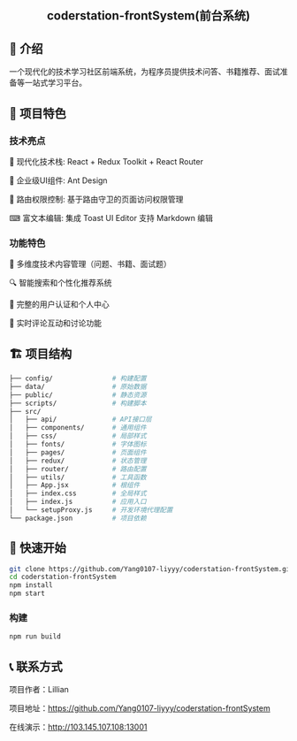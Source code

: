 <h2 align="center">
coderstation-frontSystem(前台系统)
</h2>

## 📰 介绍

一个现代化的技术学习社区前端系统，为程序员提供技术问答、书籍推荐、面试准备等一站式学习平台。

## 🌟 项目特色

### 技术亮点

🔧 现代化技术栈: React + Redux Toolkit + React Router

🔩 企业级UI组件: Ant Design

🔑 路由权限控制: 基于路由守卫的页面访问权限管理

⌨ 富文本编辑: 集成 Toast UI Editor 支持 Markdown 编辑

### 功能特色

🚀 多维度技术内容管理（问题、书籍、面试题）

🔍 智能搜索和个性化推荐系统

👥 完整的用户认证和个人中心

💬 实时评论互动和讨论功能

## 🏗️ 项目结构

```bash
├── config/               # 构建配置
├── data/                 # 原始数据
├── public/               # 静态资源
├── scripts/              # 构建脚本
├── src/
│   ├── api/              # API接口层
│   ├── components/       # 通用组件
│   ├── css/              # 局部样式
│   ├── fonts/            # 字体图标
│   ├── pages/            # 页面组件
│   ├── redux/            # 状态管理
│   ├── router/           # 路由配置
│   ├── utils/            # 工具函数
│   ├── App.jsx           # 根组件
│   ├── index.css         # 全局样式
│   ├── index.js          # 应用入口
│   └── setupProxy.js     # 开发环境代理配置
└── package.json          # 项目依赖
```

## 🚀 快速开始

```bash
git clone https://github.com/Yang0107-liyyy/coderstation-frontSystem.git
cd coderstation-frontSystem
npm install
npm start
```

### 构建

```bash
npm run build
```

## 📞 联系方式

项目作者：Lillian

项目地址：https://github.com/Yang0107-liyyy/coderstation-frontSystem

在线演示：http://103.145.107.108:13001


